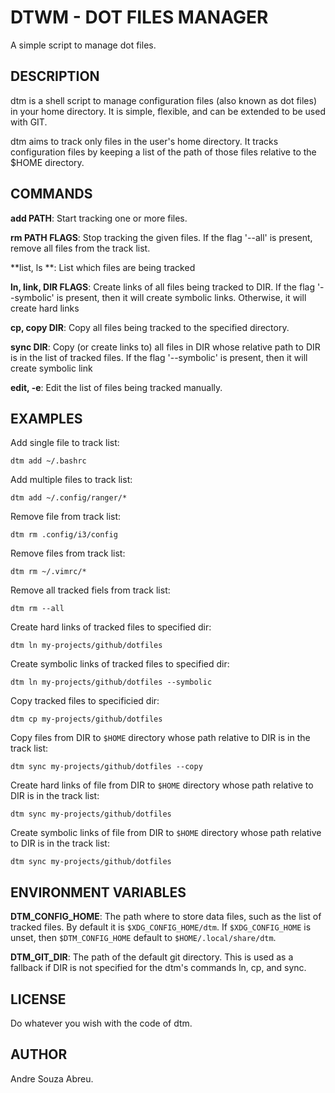 # DTWM - DOT FILES MANAGER

A simple script to manage dot files.

## DESCRIPTION

dtm is a shell script to manage configuration files (also known as dot files) in your home directory. It is simple, flexible, and can be extended to be used with GIT.

dtm aims to track only files in the user's home directory. It tracks configuration files by keeping a list of the path of those files relative to the $HOME directory.

## COMMANDS

**add PATH**: Start tracking one or more files.

**rm PATH FLAGS**: Stop tracking the given files. If the flag '--all' is present, remove all files from the track list.

**list, ls **: List which files are being tracked

**ln, link, DIR FLAGS**: Create links of all files being tracked to DIR. If the flag '--symbolic' is present, then it will create symbolic links. Otherwise, it will create hard links

**cp, copy DIR**: Copy all files being tracked to the specified directory.

**sync DIR**: Copy (or create links to) all files in DIR whose relative path to DIR is in the list of tracked files. If the flag '--symbolic' is present, then it will create symbolic link

**edit, -e**: Edit the list of files being tracked manually.

## EXAMPLES

Add single file to track list:

```
dtm add ~/.bashrc
```

Add multiple files to track list:

```
dtm add ~/.config/ranger/*
```

Remove file from track list:

```
dtm rm .config/i3/config
```

Remove files from track list:

```
dtm rm ~/.vimrc/*
```

Remove all tracked fiels from track list:

```
dtm rm --all
```

Create hard links of tracked files to specified dir:

```
dtm ln my-projects/github/dotfiles
```

Create symbolic links of tracked files to specified dir:

```
dtm ln my-projects/github/dotfiles --symbolic
```

Copy tracked files to specificied dir:

```
dtm cp my-projects/github/dotfiles
```

Copy files from DIR to `$HOME` directory whose path relative to DIR is in the track list:

```
dtm sync my-projects/github/dotfiles --copy
```

Create hard links of file from DIR to `$HOME` directory whose path relative to DIR is in the track list:

```
dtm sync my-projects/github/dotfiles 
```

Create symbolic links of file from DIR to `$HOME` directory whose path relative to DIR is in the track list:

```
dtm sync my-projects/github/dotfiles 
```

## ENVIRONMENT VARIABLES

**DTM_CONFIG_HOME**: The path where to store data files, such as the list of tracked files. By default it is `$XDG_CONFIG_HOME/dtm`. If `$XDG_CONFIG_HOME` is unset, then `$DTM_CONFIG_HOME` default to `$HOME/.local/share/dtm`.

**DTM_GIT_DIR**: The path of the default git directory. This is used as a fallback if DIR is not specified for the dtm's commands ln, cp, and sync.

## LICENSE

Do whatever you wish with the code of dtm.

## AUTHOR

Andre Souza Abreu.
